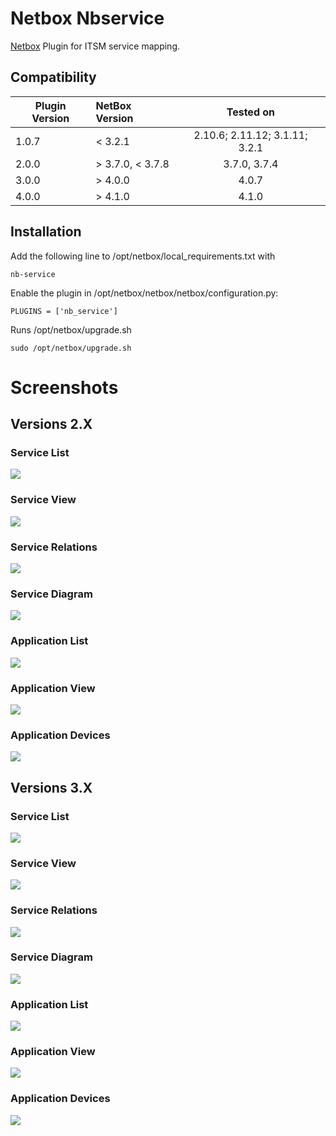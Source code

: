 # Netbox Nbservice
[Netbox](https://github.com/netbox-community/netbox) Plugin for ITSM service mapping.

## Compatibility


| Plugin Version | NetBox Version | Tested on                      |
| ------------- |:-------------| :-----:|
| 1.0.7          | < 3.2.1                | 2.10.6; 2.11.12; 3.1.11; 3.2.1 |
| 2.0.0          | > 3.7.0, < 3.7.8       | 3.7.0, 3.7.4                   |
| 3.0.0          | > 4.0.0                | 4.0.7                          |
| 4.0.0          | > 4.1.0                | 4.1.0                          |


## Installation

Add the following line to /opt/netbox/local_requirements.txt with
```
nb-service
```

Enable the plugin in /opt/netbox/netbox/netbox/configuration.py:
```
PLUGINS = ['nb_service']
```

Runs /opt/netbox/upgrade.sh

```
sudo /opt/netbox/upgrade.sh
```

# Screenshots

## Versions 2.X

### Service List

![](docs/2_x_SvList.png)

### Service View

![](docs/2_x_SvView.png)

### Service Relations

![](docs/2_x_SvRelation.png)

### Service Diagram

![](docs/2_x_SvDiagram.png)

### Application List

![](docs/2_x_AppList.png)

### Application View

![](docs/2_x_AppView.png)

### Application Devices

![](docs/2_x_AppDevices.png)

## Versions 3.X

### Service List

![](docs/3_x_SvList.png)

### Service View

![](docs/3_x_SvView.png)

### Service Relations

![](docs/3_x_SvRelation.png)

### Service Diagram

![](docs/3_x_SvDiagram.png)

### Application List

![](docs/3_x_AppList.png)

### Application View

![](docs/3_x_AppView.png)

### Application Devices

![](docs/3_x_AppDevices.png)
